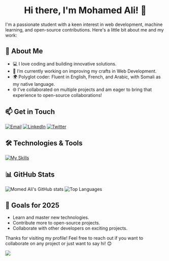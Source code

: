 <h1 align="center">Hi there, I'm Mohamed Ali! 👋</h1>

I'm a passionate student with a keen interest in web development, machine learning, and open-source contributions. Here's a little bit about me and my work:

## 🚀 About Me
- 💻 I love coding and building innovative solutions.
- 🌱 I’m currently working on improving my crafts in Web Development.
- 🌍 Polyglot coder: Fluent in English, French, and Arabic, with Somali as my native language.
- 🌐 I’ve collaborated on multiple projects and am eager to bring that experience to open-source collaborations!

## 📫 Get in Touch
<p align="left">
  <a href="mailto:demahomali01@gmail.com"><img src="https://img.shields.io/badge/email-D14836?style=for-the-badge&logo=gmail&logoColor=white" alt="Email"></a>
  <a href="https://www.linkedin.com/in/medchakkir/"><img src="https://img.shields.io/badge/linkedin-0A66C2?style=for-the-badge&logo=linkedin&logoColor=white" alt="LinkedIn"></a>
  <a href="https://twitter.com/medchakkir"><img src="https://img.shields.io/badge/twitter-1DA1F2?style=for-the-badge&logo=twitter&logoColor=white" alt="Twitter"></a>
</p>

## 🛠️ Technologies & Tools
[![My Skills](https://skillicons.dev/icons?i=python,js,ts,java,c,cpp,php,html,css,nodejs,react,express,nextjs,jquery,sass,tailwind,bootstrap,flask,vite,wordpress,mongodb,mysql,postgres,redis,prisma,github,git,docker,ubuntu,postman,vscode,idea,pycharm,webstorm,sublime)](https://skillicons.dev)

## 📊 GitHub Stats
<picture>
  <source srcset="https://github-readme-stats.vercel.app/api?username=medchakkir&show_icons=true&hide_rank=true&theme=dark" media="(prefers-color-scheme: dark)">
  <source srcset="https://github-readme-stats.vercel.app/api?username=medchakkir&show_icons=true&hide_rank=true&theme=light" media="(prefers-color-scheme: light)">
  <img src="https://github-readme-stats.vercel.app/api?username=medchakkir&show_icons=true&hide_rank=true&theme=light" alt="Momed Ali's GitHub stats">
</picture>

<picture>
  <source srcset="https://github-readme-stats.vercel.app/api/top-langs/?username=medchakkir&layout=compact&theme=dark" media="(prefers-color-scheme: dark)">
  <source srcset="https://github-readme-stats.vercel.app/api/top-langs/?username=medchakkir&layout=compact&theme=light" media="(prefers-color-scheme: light)">
  <img src="https://github-readme-stats.vercel.app/api/top-langs/?username=medchakkir&layout=compact&theme=light" alt="Top Languages">
</picture>

## 🎯 Goals for 2025
- Learn and master new technologies.
- Contribute more to open-source projects.
- Collaborate with other developers on exciting projects.

Thanks for visiting my profile! Feel free to reach out if you want to collaborate on any project or just want to say hi! 😊

![](https://komarev.com/ghpvc/?username=momed-ali01&label=PROFILE+VIEWS)
